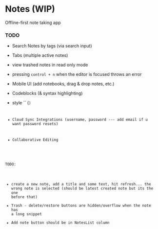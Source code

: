 # Notes (WIP)

Offline-first note taking app

### TODO
- Search Notes by tags (via search input)
- Tabs (multiple active notes)
- view trashed notes in read only mode
- pressing `control + n` when the editor is focused throws an error
- Mobile UI (add notebooks, drag & drop notes, etc.)

- Codeblocks (& syntax highlighting)
- style `` (<code>)

- Cloud Sync Integrations (username, password --- add email if u want password resets)
- Collaborative Editing



TODO:
- create a new note, add a title and some text, hit refresh... the wrong note is selected (should be latest created note but its the one before that)
- Trash - delete/restore buttons are hidden/overflow when the note has a long snippet
- Add note button should be in NotesList column